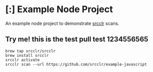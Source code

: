 # [:] Example Node Project

An example node project to demonstrate [srcclr](https://www.srcclr.com) scans.


## Try me! this is the test pull test 1234556565


```
brew tap srcclr/srcclr
brew install srcclr
srcclr activate
srcclr scan --url https://github.com/srcclr/example-javascript
```
